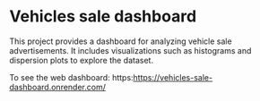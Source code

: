 # Vehicles sale dashboard

This project provides a dashboard for analyzing vehicle sale advertisements. It includes visualizations such as histograms and dispersion plots to explore the dataset.

To see the web dashboard: https:https://vehicles-sale-dashboard.onrender.com/
